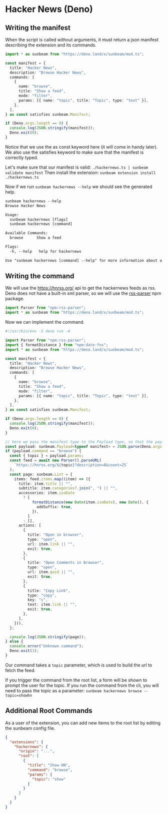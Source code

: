 # Hacker News (Deno)

## Writing the manifest

When the script is called without arguments, it must return a json manifest describing the extension and its commands.

```ts
import * as sunbeam from "https://deno.land/x/sunbeam/mod.ts";

const manifest = {
  title: "Hacker News",
  description: "Browse Hacker News",
  commands: [
    {
      name: "browse",
      title: "Show a feed",
      mode: "filter",
      params: [{ name: "topic", title: "Topic", type: "text" }],
    },
  ],
} as const satisfies sunbeam.Manifest;

if (Deno.args.length == 0) {
  console.log(JSON.stringify(manifest));
  Deno.exit(0);
}
```

Notice that we use the as const keyword here (it will come in handy later).
We also use the satisfies keyword to make sure that the manifest is correctly typed.

Let's make sure that our manifest is valid: `./hackernews.ts | sunbeam validate manifest`
Then install the extension: `sunbeam extension install ./hackernews.ts`

Now if we run `sunbeam hackernews --help` we should see the generated help.

```txt
sunbeam hackernews --help
Browse Hacker News

Usage:
  sunbeam hackernews [flags]
  sunbeam hackernews [command]

Available Commands:
  browse      Show a feed

Flags:
  -h, --help   help for hackernews

Use "sunbeam hackernews [command] --help" for more information about a command.
```

## Writing the command

We will use the <https://hnrss.org/> api to get the hackernews feeds as rss.
Deno does not have a built-in xml parser, so we will use the [rss-parser](https://www.npmjs.com/package/rss-parser) npm package.

```ts
import Parser from "npm:rss-parser";
import * as sunbeam from "https://deno.land/x/sunbeam/mod.ts";
```

Now we can implement the command.

```ts
#!/usr/bin/env -S deno run -A

import Parser from "npm:rss-parser";
import { formatDistance } from "npm:date-fns";
import * as sunbeam from "https://deno.land/x/sunbeam/mod.ts";

const manifest = {
  title: "Hacker News",
  description: "Browse Hacker News",
  commands: [
    {
      name: "browse",
      title: "Show a feed",
      mode: "filter",
      params: [{ name: "topic", title: "Topic", type: "text" }],
    },
  ],
} as const satisfies sunbeam.Manifest;

if (Deno.args.length == 0) {
  console.log(JSON.stringify(manifest));
  Deno.exit(0);
}

// here we pass the manifest type to the Payload type, so that the payload is correctly typed
const payload: sunbeam.Payload<typeof manifest> = JSON.parse(Deno.args[0]);
if (payload.command == "browse") {
  const { topic } = payload.params;
  const feed = await new Parser().parseURL(
    `https://hnrss.org/${topic}?description=0&count=25`
  );
  const page: sunbeam.List = {
    items: feed.items.map((item) => ({
      title: item.title || "",
      subtitle: item.categories?.join(", ") || "",
      accessories: item.isoDate
        ? [
            formatDistance(new Date(item.isoDate), new Date(), {
              addSuffix: true,
            }),
          ]
        : [],
      actions: [
        {
          title: "Open in browser",
          type: "open",
          url: item.link || "",
          exit: true,
        },
        {
          title: "Open Comments in Browser",
          type: "open",
          url: item.guid || "",
          exit: true,
        },
        {
          title: "Copy Link",
          type: "copy",
          key: "c",
          text: item.link || "",
          exit: true,
        },
      ],
    })),
  };

  console.log(JSON.stringify(page));
} else {
  console.error("Unknown command");
  Deno.exit(1);
}
```

Our command takes a `topic` parameter, which is used to build the url to fetch the feed.

If you trigger the command from the root list, a form will be shown to prompt the user for the topic.
If you run the command from the cli, you will need to pass the topic as a parameter: `sunbeam hackernews browse --topic=showhn`

## Additional Root Commands

As a user of the extension, you can add new items to the root list by editing the sunbeam config file.

```json
{
  "extensions": {
    "hackernews": {
      "origin": "...",
      "root": [
        {
          "title": "Show HN",
          "command": "browse",
          "params": {
            "topic": "show"
          }
        }
      ]
    }
  }
}
```
